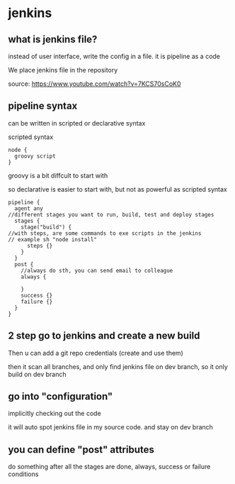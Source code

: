 # jenkins

## what is jenkins file?
instead of user interface, write the config in a file. it is pipeline as a code

We place jenkins file in the repository

source: https://www.youtube.com/watch?v=7KCS70sCoK0

## pipeline syntax
can be written in scripted or declarative syntax

scripted syntax
```
node {
  groovy script
}
```
groovy is a bit diffcult to start with

so declarative is easier to start with, but not as powerful as scripted syntax
```
pipeline {
  agent any
//different stages you want to run, build, test and deploy stages
  stages {
    stage("build") {
//with steps, are some commands to exe scripts in the jenkins
// example sh "node install"
      steps {}
    }
  }
  post {
    //always do sth, you can send email to colleague
    always {
      
    }
    success {}
    failure {}
  }
}
```
## 2 step go to jenkins and create a new build 
Then u can add a git repo
credentials (create and use them)

then it scan all branches, and only find jenkins file on dev branch, so it only build on dev branch

## go into "configuration"
implicitly checking out the code

it will auto spot jenkins file in my source code. and stay on dev branch

## you can define "post" attributes
do something after all the stages are done, always, success or failure conditions




